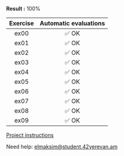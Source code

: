 **Result :** 100%

Exercise | Automatic evaluations |  
:-----------: | :-----------:
ex00 | :white_check_mark: OK 
ex01 | :white_check_mark: OK 
ex02 | :white_check_mark: OK 
ex03 | :white_check_mark: OK 
ex04 | :white_check_mark: OK 
ex05 | :white_check_mark: OK 
ex06 | :white_check_mark: OK 
ex07 | :white_check_mark: OK
ex08 | :white_check_mark: OK
ex09 | :white_check_mark: OK


[Project instructions](https://github.com/AGolz/Piscine/files/13430978/en.subject.2.pdf)


Need help: elmaksim@student.42yerevan.am
